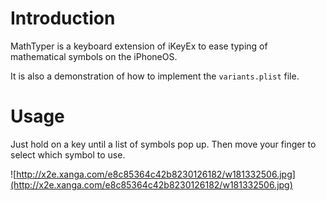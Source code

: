 # Introduction #

MathTyper is a keyboard extension of iKeyEx to ease typing of mathematical symbols on the iPhoneOS.

It is also a demonstration of how to implement the `variants.plist` file.

# Usage #

Just hold on a key until a list of symbols pop up. Then move your finger to select which symbol to use.

![http://x2e.xanga.com/e8c85364c42b8230126182/w181332506.jpg](http://x2e.xanga.com/e8c85364c42b8230126182/w181332506.jpg)